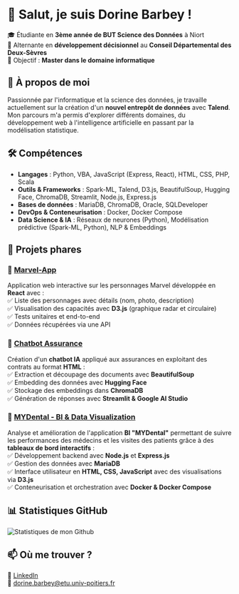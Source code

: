# 👋 Salut, je suis Dorine Barbey !  

🎓 Étudiante en **3ème année de BUT Science des Données** à Niort  
💼 Alternante en **développement décisionnel** au **Conseil Départemental des Deux-Sèvres**  
🎯 Objectif : **Master dans le domaine informatique**  

## 🚀 À propos de moi  
Passionnée par l'informatique et la science des données, je travaille actuellement sur la création d'un **nouvel entrepôt de données** avec **Talend**. Mon parcours m'a permis d'explorer différents domaines, du développement web à l'intelligence artificielle en passant par la modélisation statistique.

## 🛠️ Compétences  
- **Langages** : Python, VBA, JavaScript (Express, React), HTML, CSS, PHP, Scala  
- **Outils & Frameworks** : Spark-ML, Talend, D3.js, BeautifulSoup, Hugging Face, ChromaDB, Streamlit, Node.js, Express.js  
- **Bases de données** : MariaDB, ChromaDB, Oracle, SQLDeveloper 
- **DevOps & Conteneurisation** : Docker, Docker Compose  
- **Data Science & IA** : Réseaux de neurones (Python), Modélisation prédictive (Spark-ML, Python), NLP & Embeddings  


## 🌟 Projets phares  
### 🔹 [Marvel-App](https://github.com/dodoBrb/marvel-app)  
Application web interactive sur les personnages Marvel développée en **React** avec :  
✅ Liste des personnages avec détails (nom, photo, description)  
✅ Visualisation des capacités avec **D3.js** (graphique radar et circulaire)  
✅ Tests unitaires et end-to-end  
✅ Données récupérées via une API  

### 🔹 [Chatbot Assurance](https://github.com/julietterssgnl/RAG-IUT)  
Création d'un **chatbot IA** appliqué aux assurances en exploitant des contrats au format **HTML** :  
✅ Extraction et découpage des documents avec **BeautifulSoup**  
✅ Embedding des données avec **Hugging Face**  
✅ Stockage des embeddings dans **ChromaDB**  
✅ Génération de réponses avec **Streamlit & Google AI Studio**  

### 🔹 [MYDental - BI & Data Visualization](https://github.com/julietterssgnl/mydental-bi)  
Analyse et amélioration de l'application **BI "MYDental"** permettant de suivre les performances des médecins et les visites des patients grâce à des **tableaux de bord interactifs** :  
✅ Développement backend avec **Node.js** et **Express.js**  
✅ Gestion des données avec **MariaDB**  
✅ Interface utilisateur en **HTML, CSS, JavaScript** avec des visualisations via **D3.js**  
✅ Conteneurisation et orchestration avec **Docker & Docker Compose** 

## 📊 Statistiques GitHub  
![Statistiques de mon Github](https://github-readme-stats.vercel.app/api?username=dodoBrb&show_icons=true&theme=radical)  

## 📫 Où me trouver ?  
🔗 [LinkedIn](https://fr.linkedin.com/in/dorine-barbey-7a080b2a0)  
📧 dorine.barbey@etu.univ-poitiers.fr 
